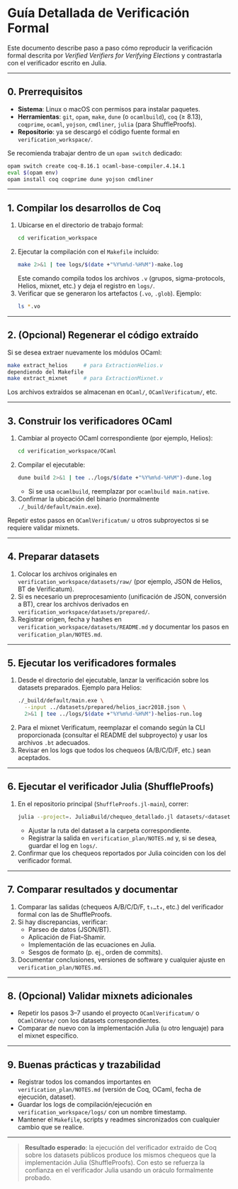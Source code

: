 # Guía Detallada de Verificación Formal

Este documento describe paso a paso cómo reproducir la verificación formal descrita por *Verified Verifiers for Verifying Elections* y contrastarla con el verificador escrito en Julia.

---

## 0. Prerrequisitos

- **Sistema**: Linux o macOS con permisos para instalar paquetes.
- **Herramientas**: `git`, `opam`, `make`, `dune` (o `ocamlbuild`), `coq` (≥ 8.13), `coqprime`, `ocaml`, `yojson`, `cmdliner`, `julia` (para ShuffleProofs).
- **Repositorio**: ya se descargó el código fuente formal en `verification_workspace/`.

Se recomienda trabajar dentro de un `opam switch` dedicado:

```bash
opam switch create coq-8.16.1 ocaml-base-compiler.4.14.1
eval $(opam env)
opam install coq coqprime dune yojson cmdliner
```

---

## 1. Compilar los desarrollos de Coq

1. Ubicarse en el directorio de trabajo formal:
   ```bash
   cd verification_workspace
   ```
2. Ejecutar la compilación con el `Makefile` incluido:
   ```bash
   make 2>&1 | tee logs/$(date +"%Y%m%d-%H%M")-make.log
   ```
   Este comando compila todos los archivos `.v` (grupos, sigma-protocols, Helios, mixnet, etc.) y deja el registro en `logs/`.
3. Verificar que se generaron los artefactos (`.vo`, `.glob`). Ejemplo:
   ```bash
   ls *.vo
   ```

---

## 2. (Opcional) Regenerar el código extraído

Si se desea extraer nuevamente los módulos OCaml:

```bash
make extract_helios     # para ExtractionHelios.v
dependiendo del Makefile
make extract_mixnet     # para ExtractionMixnet.v
```

Los archivos extraídos se almacenan en `OCaml/`, `OCamlVerificatum/`, etc.

---

## 3. Construir los verificadores OCaml

1. Cambiar al proyecto OCaml correspondiente (por ejemplo, Helios):
   ```bash
   cd verification_workspace/OCaml
   ```
2. Compilar el ejecutable:
   ```bash
   dune build 2>&1 | tee ../logs/$(date +"%Y%m%d-%H%M")-dune.log
   ```
   - Si se usa `ocamlbuild`, reemplazar por `ocamlbuild main.native`.
3. Confirmar la ubicación del binario (normalmente `./_build/default/main.exe`).

Repetir estos pasos en `OCamlVerificatum/` u otros subproyectos si se requiere validar mixnets.

---

## 4. Preparar datasets

1. Colocar los archivos originales en `verification_workspace/datasets/raw/` (por ejemplo, JSON de Helios, BT de Verificatum).
2. Si es necesario un preprocesamiento (unificación de JSON, conversión a BT), crear los archivos derivados en `verification_workspace/datasets/prepared/`.
3. Registrar origen, fecha y hashes en `verification_workspace/datasets/README.md` y documentar los pasos en `verification_plan/NOTES.md`.

---

## 5. Ejecutar los verificadores formales

1. Desde el directorio del ejecutable, lanzar la verificación sobre los datasets preparados. Ejemplo para Helios:
   ```bash
   ./_build/default/main.exe \
     --input ../datasets/prepared/helios_iacr2018.json \
     2>&1 | tee ../logs/$(date +"%Y%m%d-%H%M")-helios-run.log
   ```
2. Para el mixnet Verificatum, reemplazar el comando según la CLI proporcionada (consultar el README del subproyecto) y usar los archivos `.bt` adecuados.
3. Revisar en los logs que todos los chequeos (A/B/C/D/F, etc.) sean aceptados.

---

## 6. Ejecutar el verificador Julia (ShuffleProofs)

1. En el repositorio principal (`ShuffleProofs.jl-main`), correr:
   ```bash
   julia --project=. JuliaBuild/chequeo_detallado.jl datasets/<dataset>
   ```
   - Ajustar la ruta del dataset a la carpeta correspondiente.
   - Registrar la salida en `verification_plan/NOTES.md` y, si se desea, guardar el log en `logs/`.
2. Confirmar que los chequeos reportados por Julia coinciden con los del verificador formal.

---

## 7. Comparar resultados y documentar

1. Comparar las salidas (chequeos A/B/C/D/F, `t₁…t₄`, etc.) del verificador formal con las de ShuffleProofs.
2. Si hay discrepancias, verificar:
   - Parseo de datos (JSON/BT).
   - Aplicación de Fiat–Shamir.
   - Implementación de las ecuaciones en Julia.
   - Sesgos de formato (p. ej., orden de commits).
3. Documentar conclusiones, versiones de software y cualquier ajuste en `verification_plan/NOTES.md`.

---

## 8. (Opcional) Validar mixnets adicionales

- Repetir los pasos 3–7 usando el proyecto `OCamlVerificatum/` o `OCamlCHVote/` con los datasets correspondientes.
- Comparar de nuevo con la implementación Julia (u otro lenguaje) para el mixnet específico.

---

## 9. Buenas prácticas y trazabilidad

- Registrar todos los comandos importantes en `verification_plan/NOTES.md` (versión de Coq, OCaml, fecha de ejecución, dataset).
- Guardar los logs de compilación/ejecución en `verification_workspace/logs/` con un nombre timestamp.
- Mantener el `Makefile`, scripts y readmes sincronizados con cualquier cambio que se realice.

---

> **Resultado esperado**: la ejecución del verificador extraído de Coq sobre los datasets públicos produce los mismos chequeos que la implementación Julia (ShuffleProofs). Con esto se refuerza la confianza en el verificador Julia usando un oráculo formalmente probado.

